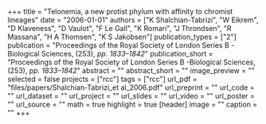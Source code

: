 +++
title = "Telonemia, a new protist phylum with affinity to chromist lineages"
date = "2006-01-01"
authors = ["K Shalchian-Tabrizi", "W Eikrem", "D Klaveness", "D Vaulot", "F Le Gall", "K Romari", "J Throndsen", "R Massana", "H A Thomsen", "K S Jakobsen"]
publication_types = ["2"]
publication = "Proceedings of the Royal Society of London Series B -Biological Sciences, (253), _pp. 1833–1842_"
publication_short = "Proceedings of the Royal Society of London Series B -Biological Sciences, (253), _pp. 1833–1842_"
abstract = ""
abstract_short = ""
image_preview = ""
selected = false
projects = ["rcc"]
tags = ["rcc"]
url_pdf = "files/papers/Shalchian-Tabrizi_et al_2006.pdf"
url_preprint = ""
url_code = ""
url_dataset = ""
url_project = ""
url_slides = ""
url_video = ""
url_poster = ""
url_source = ""
math = true
highlight = true
[header]
image = ""
caption = ""
+++
